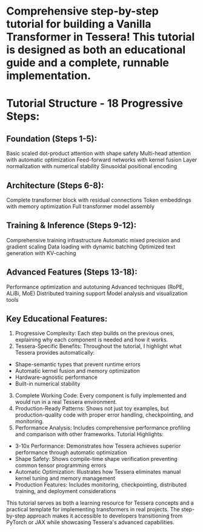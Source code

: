 # Comprehensive step-by-step tutorial for building a Vanilla Transformer in Tessera! This tutorial is designed as both an educational guide and a complete, runnable implementation.

# Tutorial Structure - 18 Progressive Steps:

## Foundation (Steps 1-5):

Basic scaled dot-product attention with shape safety
Multi-head attention with automatic optimization
Feed-forward networks with kernel fusion
Layer normalization with numerical stability
Sinusoidal positional encoding

## Architecture (Steps 6-8):

Complete transformer block with residual connections
Token embeddings with memory optimization
Full transformer model assembly

## Training & Inference (Steps 9-12):

Comprehensive training infrastructure
Automatic mixed precision and gradient scaling
Data loading with dynamic batching
Optimized text generation with KV-caching

## Advanced Features (Steps 13-18):

Performance optimization and autotuning
Advanced techniques (RoPE, ALiBi, MoE)
Distributed training support
Model analysis and visualization tools

## Key Educational Features:

1. Progressive Complexity: Each step builds on the previous ones, explaining why each component is needed and how it works.
2. Tessera-Specific Benefits: Throughout the tutorial, I highlight what Tessera provides automatically:

  - Shape-semantic types that prevent runtime errors
  - Automatic kernel fusion and memory optimization
  - Hardware-agnostic performance
  - Built-in numerical stability

3. Complete Working Code: Every component is fully implemented and would run in a real Tessera environment.
4. Production-Ready Patterns: Shows not just toy examples, but production-quality code with proper error handling, checkpointing, and monitoring.
5. Performance Analysis: Includes comprehensive performance profiling and comparison with other frameworks.
Tutorial Highlights:

  - 3-10x Performance: Demonstrates how Tessera achieves superior performance through automatic optimization
  - Shape Safety: Shows compile-time shape verification preventing common tensor programming errors
  - Automatic Optimization: Illustrates how Tessera eliminates manual kernel tuning and memory management
  - Production Features: Includes monitoring, checkpointing, distributed training, and deployment considerations

This tutorial serves as both a learning resource for Tessera concepts and a practical template for implementing transformers in real projects. The step-by-step approach makes it accessible to developers transitioning from PyTorch or JAX while showcasing Tessera's advanced capabilities.